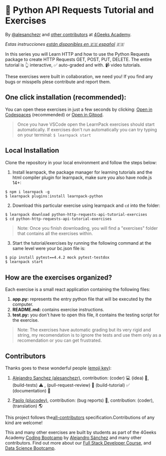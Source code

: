 <!-- hide -->
# 🐍 Python API Requests Tutorial and Exercises

By <a href="https://twitter.com/alesanchezr">@alesanchezr</a> and <a href="https://github.com/4GeeksAcademy/python-functions-programming-exercises/graphs/contributors">other contributors</a> at <a href="http://4geeksacademy.co/">4Geeks Academy</a>.

*Estas instrucciones [están disponibles en 🇪🇸 español](https://github.com/4GeeksAcademy/python-http-requests-api-tutorial-exercises/blob/master/README.es.md) :es:*
<!-- endhide -->


In this series you will Learn HTTP and how to use the Python Requests package to create HTTP Requests GET, POST, PUT, DELETE. The entire tutorial is 👆 interactive, ✅ auto-graded and with. 📹 video tutorials.

These exercises were built in collaboration, we need you! If you find any bugs or misspells plese contribute and report them.

<!-- hide -->
## One click installation (recommended):

You can open these exercises in just a few seconds by clicking: [Open in Codespaces](https://codespaces.new/?repo=4GeeksAcademy/python-http-requests-api-tutorial-exercises) (recommended) or [Open in Gitpod](https://gitpod.io#https://github.com/4GeeksAcademy/python-http-requests-api-tutorial-exercises).

> Once you have VSCode open the LearnPack exercises should start automatically. If exercises don't run automatically you can try typing on your terminal: `$ learnpack start`

## Local Installation

Clone the repository in your local environment and follow the steps below:

1. Install learnpack, the package manager for learning tutorials and the html compiler plugin for learnpack, make sure you also have node.js 14+:

```
$ npm i learnpack -g
$ learnpack plugins:install learnpack-python
```

2. Download this particular exercise using learnpack and `cd` into the folder:

```
$ learnpack download python-http-requests-api-tutorial-exercises
$ cd python-http-requests-api-tutorial-exercises
```

> Note: Once you finish downloading, you will find a "exercises" folder that contains all the exercises within.

3. Start the tutorial/exercises by running the following command at the same level were your bc.json file is:

```sh
$ pip install pytest==4.4.2 mock pytest-testdox
$ learnpack start
```
<!-- endhide -->

## How are the exercises organized?

Each exercise is a small react application containing the following files:

1. **app.py:** represents the entry python file that will be executed by the computer.
2. **README.md:** contains exercise instructions.
3. **test.py:** you don't have to open this file, it contains the testing script for the exercise.

> Note: The exercises have automatic grading but its very rigid and string, my recomendation is to ignore the tests and use them only as a recomendation or you can get frustrated.

## Contributors

Thanks goes to these wonderful people ([emoji key](https://github.com/kentcdodds/all-contributors#emoji-key)):

1. [Alejandro Sanchez (alesanchezr)](https://github.com/alesanchezr), contribution: (coder) 💻  (idea) 🤔, (build-tests) ⚠️ , (pull-request-review) 👀 (build-tutorial) ✅ (documentation) 📖

2. [Paolo (plucodev)](https://github.com/plucodev), contribution: (bug reports) 🐛, contribution: (coder), (translation) 🌎

This project follows the[all-contributors](https://github.com/kentcdodds/all-contributors) specification.Contributions of any kind are welcome!

This and many other exercises are built by students as part of the 4Geeks Academy [Coding Bootcamp](https://4geeksacademy.com/us/coding-bootcamp) by [Alejandro Sánchez](https://twitter.com/alesanchezr) and many other contributors. Find out more about our [Full Stack Developer Course](https://4geeksacademy.com/us/coding-bootcamps/part-time-full-stack-developer), and  [Data Science Bootcamp](https://4geeksacademy.com/us/coding-bootcamps/datascience-machine-learning).